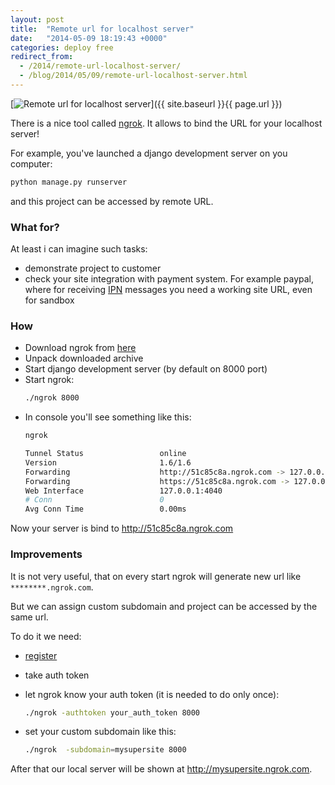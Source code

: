 ```yaml
---
layout: post
title:  "Remote url for localhost server"
date:   "2014-05-09 18:19:43 +0000"
categories: deploy free
redirect_from:
  - /2014/remote-url-localhost-server/
  - /blog/2014/05/09/remote-url-localhost-server.html
---
```


[![Remote url for localhost server](/assets/images/posts/2014-05-09-remote-url-localhost-server/ngrok_logo.jpeg "Remote url for localhost server")]({{ site.baseurl }}{{ page.url }})

There is a nice tool called [ngrok](https://ngrok.com/). It allows to bind the URL for your localhost server!

<!--more-->

For example, you've launched a django development server on you computer:

```bash
python manage.py runserver
```

and this project can be accessed by remote URL.

### What for?

At least i can imagine such tasks:

- demonstrate project to customer
- check your site integration with payment system. For example paypal, where for receiving [IPN](https://developer.paypal.com/webapps/developer/docs/classic/products/instant-payment-notification/) messages you need a working site URL, even for sandbox

### How


- Download ngrok from [here](https://ngrok.com/download)
- Unpack downloaded archive
- Start django development server (by default on 8000 port)
- Start ngrok:
  ```bash
  ./ngrok 8000
  ```
- In console you'll see something like this:
  ```bash
  ngrok

  Tunnel Status                 online
  Version                       1.6/1.6
  Forwarding                    http://51c85c8a.ngrok.com -> 127.0.0.1:8000
  Forwarding                    https://51c85c8a.ngrok.com -> 127.0.0.1:8000
  Web Interface                 127.0.0.1:4040
  # Conn                        0
  Avg Conn Time                 0.00ms
  ```


Now your server is bind to http://51c85c8a.ngrok.com

### Improvements

It is not very useful, that on every start ngrok will generate new url like `********.ngrok.com`.

But we can assign custom subdomain and project can be accessed by the same url.

To do it we need:

- [register](https://ngrok.com/user/signup)
- take auth token
- let ngrok know your auth token (it is needed to do only once):

  ```bash
  ./ngrok -authtoken your_auth_token 8000
  ```
- set your custom subdomain like  this:

  ```bash
  ./ngrok  -subdomain=mysupersite 8000
  ```

After that our local server will be shown at http://mysupersite.ngrok.com.
